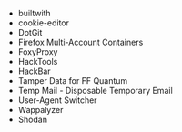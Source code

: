 - builtwith
- cookie-editor
- DotGit
- Firefox Multi-Account Containers
- FoxyProxy
- HackTools
- HackBar
- Tamper Data for FF Quantum
- Temp Mail - Disposable Temporary Email
- User-Agent Switcher
- Wappalyzer
- Shodan
